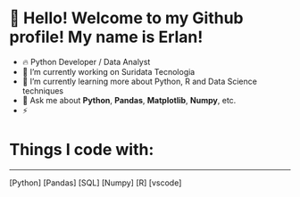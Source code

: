 # 👋 Hello! Welcome to my Github profile! My name is Erlan!

- 🔥 Python Developer / Data Analyst
- 🔭 I’m currently working on Suridata Tecnologia
- 🌱 I’m currently learning more about Python, R and Data Science techniques
- 💬 Ask me about **Python**, **Pandas**, **Matplotlib**, **Numpy**, etc.
- ⚡ 

# Things I code with:
-----------------------------------------------------------------------------------------------------------------------------------
[Python] [Pandas] [SQL] [Numpy] [R] [vscode]
